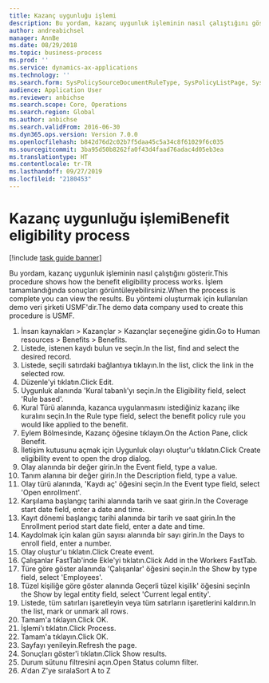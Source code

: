 ```yaml
---
title: Kazanç uygunluğu işlemi
description: Bu yordam, kazanç uygunluk işleminin nasıl çalıştığını gösterir.
author: andreabichsel
manager: AnnBe
ms.date: 08/29/2018
ms.topic: business-process
ms.prod: ''
ms.service: dynamics-ax-applications
ms.technology: ''
ms.search.form: SysPolicySourceDocumentRuleType, SysPolicyListPage, SysPolicy, HcmBenefitEligibilityPolicy, HcmBenefit
audience: Application User
ms.reviewer: anbichse
ms.search.scope: Core, Operations
ms.search.region: Global
ms.author: anbichse
ms.search.validFrom: 2016-06-30
ms.dyn365.ops.version: Version 7.0.0
ms.openlocfilehash: b842d76d2c02b7f5daa45c5a34c8f61029f6c035
ms.sourcegitcommit: 3ba95d50b8262fa0f43d4faad76adac4d05eb3ea
ms.translationtype: HT
ms.contentlocale: tr-TR
ms.lasthandoff: 09/27/2019
ms.locfileid: "2180453"
---
```

# <a name="benefit-eligibility-process"></a><span data-ttu-id="969a1-103">Kazanç uygunluğu işlemi</span><span class="sxs-lookup"><span data-stu-id="969a1-103">Benefit eligibility process</span></span>

[!include [task guide banner](../../includes/task-guide-banner.md)]

<span data-ttu-id="969a1-104">Bu yordam, kazanç uygunluk işleminin nasıl çalıştığını gösterir.</span><span class="sxs-lookup"><span data-stu-id="969a1-104">This procedure shows how the benefit eligibility process works.</span></span> <span data-ttu-id="969a1-105">İşlem tamamlandığında sonuçları görüntüleyebilirsiniz.</span><span class="sxs-lookup"><span data-stu-id="969a1-105">When the process is complete you can view the results.</span></span> <span data-ttu-id="969a1-106">Bu yöntemi oluşturmak için kullanılan demo veri şirketi USMF'dir.</span><span class="sxs-lookup"><span data-stu-id="969a1-106">The demo data company used to create this procedure is USMF.</span></span>

1. <span data-ttu-id="969a1-107">İnsan kaynakları > Kazançlar > Kazançlar seçeneğine gidin.</span><span class="sxs-lookup"><span data-stu-id="969a1-107">Go to Human resources > Benefits > Benefits.</span></span>
2. <span data-ttu-id="969a1-108">Listede, istenen kaydı bulun ve seçin.</span><span class="sxs-lookup"><span data-stu-id="969a1-108">In the list, find and select the desired record.</span></span>
3. <span data-ttu-id="969a1-109">Listede, seçili satırdaki bağlantıya tıklayın.</span><span class="sxs-lookup"><span data-stu-id="969a1-109">In the list, click the link in the selected row.</span></span>
4. <span data-ttu-id="969a1-110">Düzenle'yi tıklatın.</span><span class="sxs-lookup"><span data-stu-id="969a1-110">Click Edit.</span></span>
5. <span data-ttu-id="969a1-111">Uygunluk alanında 'Kural tabanlı'yı seçin.</span><span class="sxs-lookup"><span data-stu-id="969a1-111">In the Eligibility field, select 'Rule based'.</span></span>
6. <span data-ttu-id="969a1-112">Kural Türü alanında, kazanca uygulanmasını istediğiniz kazanç ilke kuralını seçin.</span><span class="sxs-lookup"><span data-stu-id="969a1-112">In the Rule type field, select the benefit policy rule you would like applied to the benefit.</span></span>
7. <span data-ttu-id="969a1-113">Eylem Bölmesinde, Kazanç öğesine tıklayın.</span><span class="sxs-lookup"><span data-stu-id="969a1-113">On the Action Pane, click Benefit.</span></span>
8. <span data-ttu-id="969a1-114">İletişim kutusunu açmak için Uygunluk olayı oluştur'u tıklatın.</span><span class="sxs-lookup"><span data-stu-id="969a1-114">Click Create eligibility event to open the drop dialog.</span></span>
9. <span data-ttu-id="969a1-115">Olay alanında bir değer girin.</span><span class="sxs-lookup"><span data-stu-id="969a1-115">In the Event field, type a value.</span></span>
10. <span data-ttu-id="969a1-116">Tanım alanına bir değer girin.</span><span class="sxs-lookup"><span data-stu-id="969a1-116">In the Description field, type a value.</span></span>
11. <span data-ttu-id="969a1-117">Olay türü alanında, 'Kaydı aç' öğesini seçin.</span><span class="sxs-lookup"><span data-stu-id="969a1-117">In the Event type field, select 'Open enrollment'.</span></span>
12. <span data-ttu-id="969a1-118">Karşılama başlangıç tarihi alanında tarih ve saat girin.</span><span class="sxs-lookup"><span data-stu-id="969a1-118">In the Coverage start date field, enter a date and time.</span></span>
13. <span data-ttu-id="969a1-119">Kayıt dönemi başlangıç tarihi alanında bir tarih ve saat girin.</span><span class="sxs-lookup"><span data-stu-id="969a1-119">In the Enrollment period start date field, enter a date and time.</span></span>
14. <span data-ttu-id="969a1-120">Kaydolmak için kalan gün sayısı alanında bir sayı girin.</span><span class="sxs-lookup"><span data-stu-id="969a1-120">In the Days to enroll field, enter a number.</span></span>
15. <span data-ttu-id="969a1-121">Olay oluştur'u tıklatın.</span><span class="sxs-lookup"><span data-stu-id="969a1-121">Click Create event.</span></span>
16. <span data-ttu-id="969a1-122">Çalışanlar FastTab'inde Ekle'yi tıklatın.</span><span class="sxs-lookup"><span data-stu-id="969a1-122">Click Add in the Workers FastTab.</span></span>
17. <span data-ttu-id="969a1-123">Türe göre göster alanında 'Çalışanlar' öğesini seçin.</span><span class="sxs-lookup"><span data-stu-id="969a1-123">In the Show by type field, select 'Employees'.</span></span>
18. <span data-ttu-id="969a1-124">Tüzel kişiliğe göre göster alanında Geçerli tüzel kişilik' öğesini seçin</span><span class="sxs-lookup"><span data-stu-id="969a1-124">In the Show by legal entity field, select 'Current legal entity'.</span></span>
19. <span data-ttu-id="969a1-125">Listede, tüm satırları işaretleyin veya tüm satırların işaretlerini kaldırın.</span><span class="sxs-lookup"><span data-stu-id="969a1-125">In the list, mark or unmark all rows.</span></span>
20. <span data-ttu-id="969a1-126">Tamam'a tıklayın.</span><span class="sxs-lookup"><span data-stu-id="969a1-126">Click OK.</span></span>
21. <span data-ttu-id="969a1-127">İşlemi'ı tıklatın.</span><span class="sxs-lookup"><span data-stu-id="969a1-127">Click Process.</span></span>
22. <span data-ttu-id="969a1-128">Tamam'a tıklayın.</span><span class="sxs-lookup"><span data-stu-id="969a1-128">Click OK.</span></span>
23. <span data-ttu-id="969a1-129">Sayfayı yenileyin.</span><span class="sxs-lookup"><span data-stu-id="969a1-129">Refresh the page.</span></span>
24. <span data-ttu-id="969a1-130">Sonuçları göster'i tıklatın.</span><span class="sxs-lookup"><span data-stu-id="969a1-130">Click Show results.</span></span>
25. <span data-ttu-id="969a1-131">Durum sütunu filtresini açın.</span><span class="sxs-lookup"><span data-stu-id="969a1-131">Open Status column filter.</span></span>
26. <span data-ttu-id="969a1-132">A'dan Z'ye sırala</span><span class="sxs-lookup"><span data-stu-id="969a1-132">Sort A to Z</span></span>

